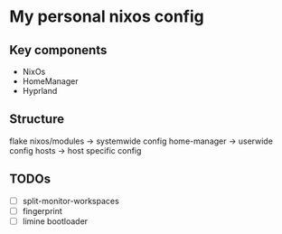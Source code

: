 # My personal nixos config

## Key components
- NixOs
- HomeManager
- Hyprland

## Structure
flake
nixos/modules -> systemwide config
home-manager -> userwide config
hosts -> host specific config

## TODOs
- [ ] split-monitor-workspaces
- [ ] fingerprint
- [ ] limine bootloader
